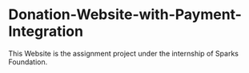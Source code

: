 # Donation-Website-with-Payment-Integration
This Website is the assignment project under the internship of Sparks Foundation.
